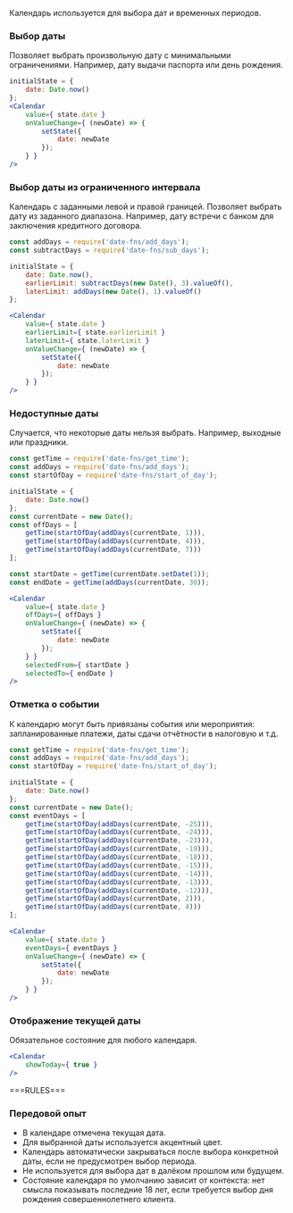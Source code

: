 Календарь используется для выбора дат и временных периодов.

### Выбор даты
Позволяет выбрать произвольную дату с минимальными ограничениями. Например, дату выдачи паспорта или день рождения.
```jsx
initialState = {
    date: Date.now()
};
<Calendar
    value={ state.date }
    onValueChange={ (newDate) => {
        setState({
            date: newDate
        });
    } }
/>
```
### Выбор даты из ограниченного интервала
Календарь с заданными левой и правой границей. Позволяет выбрать дату из заданного диапазона. Например, дату встречи с банком для заключения кредитного договора.
```jsx
const addDays = require('date-fns/add_days');
const subtractDays = require('date-fns/sub_days');

initialState = {
    date: Date.now(),
    earlierLimit: subtractDays(new Date(), 3).valueOf(),
    laterLimit: addDays(new Date(), 1).valueOf()
};

<Calendar
    value={ state.date }
    earlierLimit={ state.earlierLimit }
    laterLimit={ state.laterLimit }
    onValueChange={ (newDate) => {
        setState({
            date: newDate
        });
    } }
/>
```

### Недоступные даты
Случается, что некоторые даты нельзя выбрать. Например, выходные или праздники.
```jsx
const getTime = require('date-fns/get_time');
const addDays = require('date-fns/add_days');
const startOfDay = require('date-fns/start_of_day');

initialState = {
    date: Date.now()
};
const currentDate = new Date();
const offDays = [
    getTime(startOfDay(addDays(currentDate, 1))),
    getTime(startOfDay(addDays(currentDate, 4))),
    getTime(startOfDay(addDays(currentDate, 7)))
];

const startDate = getTime(currentDate.setDate(1));
const endDate = getTime(addDays(currentDate, 30));

<Calendar
    value={ state.date }
    offDays={ offDays }
    onValueChange={ (newDate) => {
        setState({
            date: newDate
        });
    } }
    selectedFrom={ startDate }
    selectedTo={ endDate }
/>
```

### Отметка о событии
К календарю могут быть привязаны события или мероприятия: запланированные платежи, даты сдачи отчётности в налоговую и т.д.
```jsx
const getTime = require('date-fns/get_time');
const addDays = require('date-fns/add_days');
const startOfDay = require('date-fns/start_of_day');

initialState = {
    date: Date.now()
};
const currentDate = new Date();
const eventDays = [
    getTime(startOfDay(addDays(currentDate, -25))),
    getTime(startOfDay(addDays(currentDate, -24))),
    getTime(startOfDay(addDays(currentDate, -23))),
    getTime(startOfDay(addDays(currentDate, -19))),
    getTime(startOfDay(addDays(currentDate, -18))),
    getTime(startOfDay(addDays(currentDate, -15))),
    getTime(startOfDay(addDays(currentDate, -14))),
    getTime(startOfDay(addDays(currentDate, -13))),
    getTime(startOfDay(addDays(currentDate, -12))),
    getTime(startOfDay(addDays(currentDate, 2))),
    getTime(startOfDay(addDays(currentDate, 4)))
];

<Calendar
    value={ state.date }
    eventDays={ eventDays }
    onValueChange={ (newDate) => {
        setState({
            date: newDate
        });
    } }
/>
```

### Отображение текущей даты
Обязательное состояние для любого календаря.
```jsx
<Calendar
    showToday={ true }
/>
```


===RULES===


### Передовой опыт

- В календаре отмечена текущая дата.
- Для выбранной даты используется акцентный цвет.
- Календарь автоматически закрываться после выбора конкретной даты, если не предусмотрен выбор периода.
- Не используется для выбора дат в далёком прошлом или будущем.
- Состояние календаря по умолчанию зависит от контекста: нет смысла показывать последние 18 лет, если требуется выбор дня рождения совершеннолетнего клиента.
